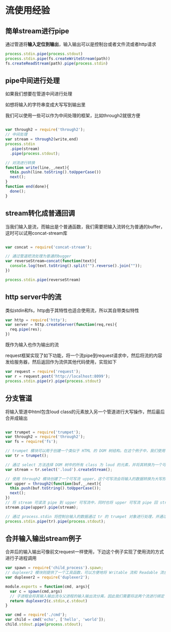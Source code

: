 # 流使用经验

## 简单stream进行pipe

通过管道将**输入定位到输出**，输入输出可以是控制台或者文件流或者http请求

```js
process.stdin.pipe(process.stdout)
process.stdin.pipe(fs.createWriteStream(path))
fs.createReadStream(path).pipe(process.stdin)
```

## pipe中间进行处理

如果我们想要在管道中间进行处理

如想将输入的字符串变成大写写到输出里

我们可以使用一些可以作为中间处理的框架，比如through2就很方便

```js

var through2 = require('through2');
// 中间处理
var stream = through2(write,end)
process.stdin
  .pipe(stream)
  .pipe(process.stdout);

// 对流进行转换
function write(line,_,next){
  this.push(line.toString().toUpperCase())
  next();
}
function end(done){
  done();
}

```

## stream转化成普通回调

当我们输入是流，而输出是个普通函数，我们需要把输入流转化为普通的buffer，这时可以试用concat-stream库

```js

var concat = require('concat-stream');

// 通过管道把流处理为普通的bugger
var reverseStream=concat(function(text){
  console.log(text.toString().split("").reverse().join(""));
})

process.stdin.pipe(reverseStream)

```

## http server中的流

类似stdin和fs，http由于其特性也适合使用流，所以其自带类似特性

```js
var http = require('http');
var server = http.createServer(function(req,res){
  req.pipe(res);
})
```

既作为输入也作为输出的流

request框架实现了如下功能，将一个流pipe到request请求中，然后将流的内容发给服务器，然后返回作为流供其他代码使用，实现如下

```js
var request = require('request');
var r = request.post('http://localhost:8099');
process.stdin.pipe(r).pipe(process.stdout)
```

## 分支管道

将输入管道中html包含loud class的元素放入另一个管道进行大写操作，然后最后合并成输出

```js

var trumpet = require('trumpet');
var through2 = require('through2');
var fs = require('fs');

// trumpet 模块可以用于创建一个类似于 HTML 的 DOM 树结构。在这个例子中，我们使用 trumpet 模块创建了一个名为 tr 的 trumpet 对象
var tr = trumpet();

// 通过 select 方法选择 DOM 树中的所有 class 为 loud 的元素，并将其转换为一个可读流 stream
var stream = tr.select('.loud').createStream();

// 使用 through2 模块创建了一个可写流 upper。这个可写流会将输入的数据转换为大写形式
var upper = through2(function(buf,_,next){
  this.push(buf.toString().toUpperCase());
  next();
})
// 将 stream 可读流 pipe 到 upper 可写流中，同时也将 upper 可写流 pipe 回 stream 可读流中
stream.pipe(upper).pipe(stream);

// 通过 process.stdin 将控制台输入的数据通过 tr 的 trumpet 对象进行处理，并通过 process.stdout 将处理后的数据输出到控制台
process.stdin.pipe(tr).pipe(process.stdout);

```

## 合并输入输出stream例子

合并后的输入输出可像前文request一样使用，下边这个例子实现了使用流的方式进行子进程调用

```js
var spawn = require('child_process').spawn;
// duplexer2 模块则提供了一个工具函数，可以方便地将 Writable 流和 Readable 流合并成一个双工流
var duplexer2 = require('duplexer2');

module.exports = function(cmd, args){
  var c = spawn(cmd,args)
  // 子进程会将其输入输出流与父进程的输入输出流分离，因此我们需要将这两个流进行绑定
  return duplexer2(c.stdin,c.stdout)
}
```

```js
var cmd = require('./cmd');
var child = cmd('echo', ['hello', 'world']);
child.stdout.pipe(process.stdout);
```
